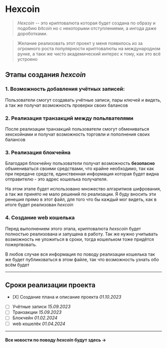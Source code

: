 # Hexcoin
> *Hexcoin* -- это криптовалюта которая будет создана по образу и подобию *bitcoin* но с некоторыми отступлениями, а ингода даже дороботками. 

> Желание реализовать этот проект у меня появилось из за огромного роста популярности криптовалюты на международном рунке, а таки же чисто академический интерес к тому, как это всё устроено 


## Этапы создания *hexcoin*
### 1. Возможность добавления учётных записей:
 Пользователи смогут создавать учётные записи, пары ключей и видеть, а так же получат возможность проверки своих балансов
### 2. Реализация транзакций между польлвателями
После реализации транзакций пользователи смогут обмениваться хекскойнами и получат возможность торговли и пополнения своих балансов
### 3. Реализация блокчейна
Благодаря блокчейну пользователи получат возможность **безопасно** объмениваться своими средствами, что крайне необходимо, так как при передаче средств, единственная информация которая будет видна отправителю - это адрес кошелька получателя.

На этом этапе будет использовано множество алгаритмов шифрования, а так же       принято не мало решений по реализации. Я буду вносить эти ренешия прямо в этот файл, для того что бы каждый мог видеть, как в итоге будет реализован *hexcoin*

### 4. Создание web кошелька
Перед выполнением этого этапа, криптовалюта *hexscoin* будет полностью реализована и запущена в работу. Так же нужно учитывать возможность не уложиться в сроки, тогда кошельком тоже придётся пожертвовать. 

В любов случае вся информация по поводу реализации кошелька так же будет публиковаться в этом файле, так что возможность узнать обо всём будет

***

## Сроки реализации проекта

- [Х] Создание плана и описание проекта *01.10.2023*
- [ ] Учётные записи *15.09.2023*
- [ ] Транзакции *15.09.2023*
- [ ] Блокчейн *01.02.2024*
- [ ] web кошелёк *01.04.2024*
***

#### Все новости по поводу *hexcoin* будут здесь -> 
